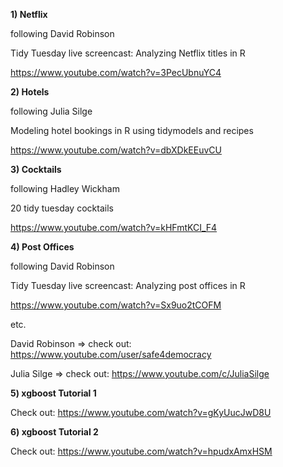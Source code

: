 
**1) Netflix**

following David Robinson

Tidy Tuesday live screencast: Analyzing Netflix titles in R

https://www.youtube.com/watch?v=3PecUbnuYC4


**2) Hotels**

following Julia Silge

Modeling hotel bookings in R using tidymodels and recipes

https://www.youtube.com/watch?v=dbXDkEEuvCU


**3) Cocktails**

following Hadley Wickham

20 tidy tuesday cocktails

https://www.youtube.com/watch?v=kHFmtKCI_F4


**4) Post Offices**

following David Robinson

Tidy Tuesday live screencast: Analyzing post offices in R

https://www.youtube.com/watch?v=Sx9uo2tCOFM


etc.

David Robinson
=> check out: https://www.youtube.com/user/safe4democracy

Julia Silge
=> check out:  https://www.youtube.com/c/JuliaSilge


**5) xgboost Tutorial 1**

Check out: https://www.youtube.com/watch?v=gKyUucJwD8U

**6) xgboost Tutorial 2**

Check out: https://www.youtube.com/watch?v=hpudxAmxHSM


